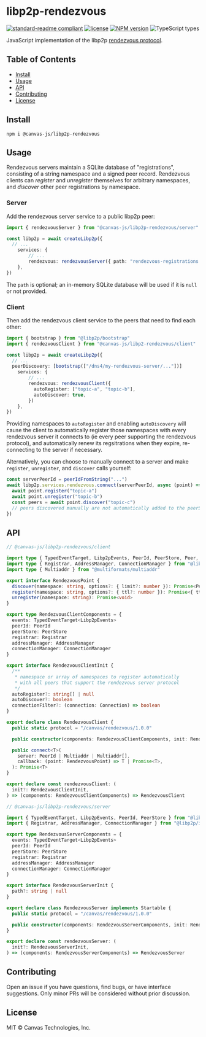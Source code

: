 # libp2p-rendezvous

[![standard-readme compliant](https://img.shields.io/badge/readme%20style-standard-brightgreen.svg)](https://github.com/RichardLitt/standard-readme) [![license](https://img.shields.io/github/license/canvasxyz/libp2p-rendezvous)](https://opensource.org/licenses/MIT) [![NPM version](https://img.shields.io/npm/v/@canvas-js/libp2p-rendezvous)](https://www.npmjs.com/package/@canvas-js/libp2p-rendezvous) ![TypeScript types](https://img.shields.io/npm/types/@canvas-js/libp2p-rendezvous)

JavaScript implementation of the libp2p [rendezvous protocol](https://github.com/libp2p/specs/tree/master/rendezvous).

## Table of Contents

- [Install](#install)
- [Usage](#usage)
- [API](#api)
- [Contributing](#contributing)
- [License](#license)

## Install

```
npm i @canvas-js/libp2p-rendezvous
```

## Usage

Rendezvous servers maintain a SQLite database of "registrations", consisting of a string namespace and a signed peer record. Rendezvous clients can _register_ and _unregister_ themselves for arbitrary namespaces, and _discover_ other peer registrations by namespace.

### Server

Add the rendezvous server service to a public libp2p peer:

```ts
import { rendezvousServer } from "@canvas-js/libp2p-rendezvous/server"

const libp2p = await createLibp2p({
  // ...
	services: {
		// ...
		rendezvous: rendezvousServer({ path: "rendezvous-registrations.sqlite" })
	},
})
```

The `path` is optional; an in-memory SQLite database will be used if it is `null` or not provided.

### Client

Then add the rendezvous client service to the peers that need to find each other:

```ts
import { bootstrap } from "@libp2p/bootstrap"
import { rendezvousClient } from "@canvas-js/libp2-rendezvous/client"

const libp2p = await createLibp2p({
  // ...
  peerDiscovery: [bootstrap(["/dns4/my-rendezvous-server/..."])]
	services: {
		// ...
		rendezvous: rendezvousClient({
		  autoRegister: ["topic-a", "topic-b"],
		  autoDiscover: true,
		})
	},
})
```

Providing namespaces to `autoRegister` and enabling `autoDiscovery` will cause the client to automatically register those namespaces with every rendezvous server it connects to (ie every peer supporting the rendezvous protocol), and automatically renew its regsitrations when they expire, re-connecting to the server if necessary.

Alternatively, you can choose to manually connect to a server and make `register`, `unregister`, and `discover` calls yourself:

```ts
const serverPeerId = peerIdFromString("...")
await libp2p.services.rendezvous.connect(serverPeerId, async (point) => {
  await point.register("topic-a")
  await point.unregister("topic-b")
  const peers = await point.discover("topic-c")
  // peers discovered manually are not automatically added to the peerStore
})
```

## API

```ts
// @canvas-js/libp2p-rendezvous/client

import type { TypedEventTarget, Libp2pEvents, PeerId, PeerStore, Peer, Connection } from "@libp2p/interface"
import type { Registrar, AddressManager, ConnectionManager } from "@libp2p/interface-internal"
import type { Multiaddr } from "@multiformats/multiaddr"

export interface RendezvousPoint {
  discover(namespace: string, options?: { limit?: number }): Promise<Peer[]>
  register(namespace: string, options?: { ttl?: number }): Promise<{ ttl: number }>
  unregister(namespace: string): Promise<void>
}

export type RendezvousClientComponents = {
  events: TypedEventTarget<Libp2pEvents>
  peerId: PeerId
  peerStore: PeerStore
  registrar: Registrar
  addressManager: AddressManager
  connectionManager: ConnectionManager
}

export interface RendezvousClientInit {
  /**
   * namespace or array of namespaces to register automatically
   * with all peers that support the rendezvous server protocol
   */
  autoRegister?: string[] | null
  autoDiscover?: boolean
  connectionFilter?: (connection: Connection) => boolean
}

export declare class RendezvousClient {
  public static protocol = "/canvas/rendezvous/1.0.0"

  public constructor(components: RendezvousClientComponents, init: RendezvousClientInit)

  public connect<T>(
    server: PeerId | Multiaddr | Multiaddr[],
    callback: (point: RendezvousPoint) => T | Promise<T>,
  ): Promise<T>
}

export declare const rendezvousClient: (
  init?: RendezvousClientInit,
) => (components: RendezvousClientComponents) => RendezvousClient
```

```ts
// @canvas-js/libp2p-rendezvous/server

import { TypedEventTarget, Libp2pEvents, PeerId, PeerStore } from "@libp2p/interface"
import { Registrar, AddressManager, ConnectionManager } from "@libp2p/interface-internal"

export type RendezvousServerComponents = {
  events: TypedEventTarget<Libp2pEvents>
  peerId: PeerId
  peerStore: PeerStore
  registrar: Registrar
  addressManager: AddressManager
  connectionManager: ConnectionManager
}

export interface RendezvousServerInit {
  path?: string | null
}

export declare class RendezvousServer implements Startable {
  public static protocol = "/canvas/rendezvous/1.0.0"

  public constructor(components: RendezvousServerComponents, init: RendezvousServerInit)
}

export declare const rendezvousServer: (
  init?: RendezvousServerInit,
) => (components: RendezvousServerComponents) => RendezvousServer
```

## Contributing

Open an issue if you have questions, find bugs, or have interface suggestions. Only minor PRs will be considered without prior discussion.

## License

MIT © Canvas Technologies, Inc.
